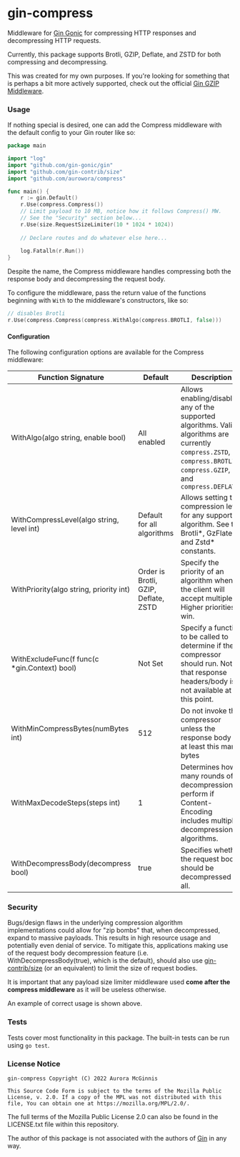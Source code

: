 # gin-compress

Middleware for [Gin Gonic](https://github.com/gin-gonic/gin) for compressing HTTP responses
and decompressing HTTP requests.

Currently, this package supports Brotli, GZIP, Deflate, and ZSTD for both compressing and decompressing.

This was created for my own purposes. If you're looking for something that is perhaps a bit more actively supported,
check out the official [Gin GZIP Middleware](https://github.com/gin-contrib/gzip).

### Usage

If nothing special is desired, one can add the Compress middleware with the default 
config to your Gin router like so:

```go
package main

import "log"
import "github.com/gin-gonic/gin" 
import "github.com/gin-contrib/size"
import "github.com/aurowora/compress"

func main() {
	r := gin.Default()
	r.Use(compress.Compress())
	// Limit payload to 10 MB, notice how it follows Compress() MW.
	// See the "Security" section below...
	r.Use(size.RequestSizeLimiter(10 * 1024 * 1024)) 
	
	// Declare routes and do whatever else here...
	
	log.Fatalln(r.Run())
}
```

Despite the name, the Compress middleware handles compressing both the response body and decompressing the request body.

To configure the middleware, pass the return value of the functions beginning with `With` 
to the middleware's constructors, like so:

```go
// disables Brotli
r.Use(compress.Compress(compress.WithAlgo(compress.BROTLI, false)))
```

#### Configuration

The following configuration options are available for the Compress middleware:

| Function Signature                           | Default                              | Description                                                                                                                                                           |
|----------------------------------------------|--------------------------------------|-----------------------------------------------------------------------------------------------------------------------------------------------------------------------|
| WithAlgo(algo string, enable bool)           | All enabled                          | Allows enabling/disabling any of the supported algorithms. Valid algorithms are currently `compress.ZSTD`, `compress.BROTLI`, `compress.GZIP`, and `compress.DEFLATE` |
| WithCompressLevel(algo string, level int)    | Default for all algorithms           | Allows setting the compression level for any supported algorithm. See the Brotli*, GzFlate*, and Zstd* constants.                                                     |
| WithPriority(algo string, priority int)      | Order is Brotli, GZIP, Deflate, ZSTD | Specify the priority of an algorithm when the client will accept multiple. Higher priorities win.                                                                     |
| WithExcludeFunc(f func(c *gin.Context) bool) | Not Set                              | Specify a function to be called to determine if the compressor should run. Note that response headers/body is not available at this point.                            |
| WithMinCompressBytes(numBytes int)           | 512                                  | Do not invoke the compressor unless the response body is at least this many bytes                                                                                     |
| WithMaxDecodeSteps(steps int)                | 1                                    | Determines how many rounds of decompression to perform if Content-Encoding includes multiple decompression algorithms.                                                |
| WithDecompressBody(decompress bool)          | true                                 | Specifies whether the request body should be decompressed at all.                                                                                                     |

### Security

Bugs/design flaws in the underlying compression algorithm implementations could allow for "zip bombs" that, when
decompressed, expand to massive payloads. This results in high resource usage
and potentially even denial of service. To mitigate this, applications making use of the request body decompression feature
(i.e. WithDecompressBody(true), which is the default), should also use [gin-contrib/size](https://github.com/gin-contrib/size)
(or an equivalent) to limit the size of request bodies.

It is important that any payload size limiter middleware used **come after the compress middleware** as it will be useless otherwise.

An example of correct usage is shown above.

### Tests

Tests cover most functionality in this package. The built-in tests can be run using `go test`.

### License Notice

```
gin-compress Copyright (C) 2022 Aurora McGinnis

This Source Code Form is subject to the terms of the Mozilla Public
License, v. 2.0. If a copy of the MPL was not distributed with this
file, You can obtain one at https://mozilla.org/MPL/2.0/.
```

The full terms of the Mozilla Public License 2.0 can also be 
found in the LICENSE.txt file within this repository.

The author of this package is not associated with the authors of [Gin](https://github.com/gin-gonic/gin) in any way.